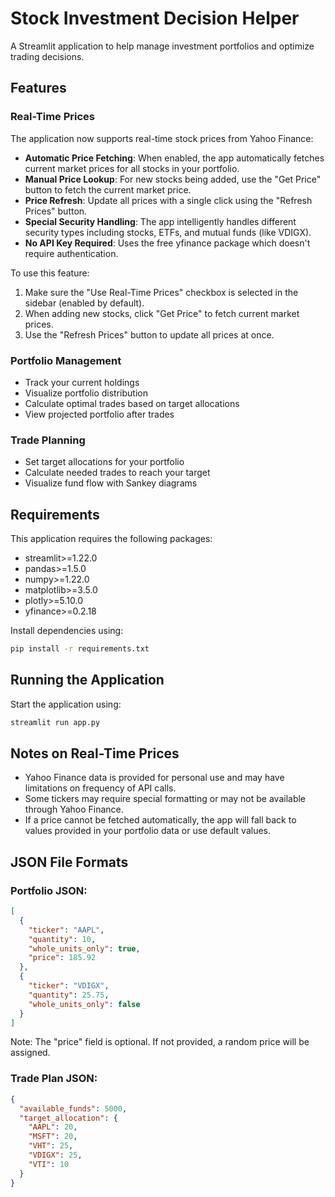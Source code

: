 # Stock Investment Decision Helper

A Streamlit application to help manage investment portfolios and optimize trading decisions.

## Features

### Real-Time Prices

The application now supports real-time stock prices from Yahoo Finance:

- **Automatic Price Fetching**: When enabled, the app automatically fetches current market prices for all stocks in your portfolio.
- **Manual Price Lookup**: For new stocks being added, use the "Get Price" button to fetch the current market price.
- **Price Refresh**: Update all prices with a single click using the "Refresh Prices" button.
- **Special Security Handling**: The app intelligently handles different security types including stocks, ETFs, and mutual funds (like VDIGX).
- **No API Key Required**: Uses the free yfinance package which doesn't require authentication.

To use this feature:

1. Make sure the "Use Real-Time Prices" checkbox is selected in the sidebar (enabled by default).
2. When adding new stocks, click "Get Price" to fetch current market prices.
3. Use the "Refresh Prices" button to update all prices at once.

### Portfolio Management

- Track your current holdings
- Visualize portfolio distribution
- Calculate optimal trades based on target allocations
- View projected portfolio after trades

### Trade Planning

- Set target allocations for your portfolio
- Calculate needed trades to reach your target
- Visualize fund flow with Sankey diagrams

## Requirements

This application requires the following packages:
- streamlit>=1.22.0
- pandas>=1.5.0
- numpy>=1.22.0
- matplotlib>=3.5.0
- plotly>=5.10.0
- yfinance>=0.2.18

Install dependencies using:
```bash
pip install -r requirements.txt
```

## Running the Application

Start the application using:
```bash
streamlit run app.py
```

## Notes on Real-Time Prices

- Yahoo Finance data is provided for personal use and may have limitations on frequency of API calls.
- Some tickers may require special formatting or may not be available through Yahoo Finance.
- If a price cannot be fetched automatically, the app will fall back to values provided in your portfolio data or use default values.

## JSON File Formats

### Portfolio JSON:
```json
[
  {
    "ticker": "AAPL",
    "quantity": 10,
    "whole_units_only": true,
    "price": 185.92
  },
  {
    "ticker": "VDIGX",
    "quantity": 25.75,
    "whole_units_only": false
  }
]
```
Note: The "price" field is optional. If not provided, a random price will be assigned.

### Trade Plan JSON:
```json
{
  "available_funds": 5000,
  "target_allocation": {
    "AAPL": 20,
    "MSFT": 20,
    "VHT": 25,
    "VDIGX": 25,
    "VTI": 10
  }
}
```
